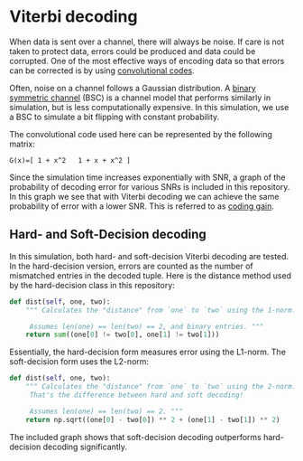 # Viterbi decoding

When data is sent over a channel, there will always be noise. If care is not taken to protect data, errors could be produced and data could be corrupted. One of the most effective ways of encoding data so that errors can be corrected is by using [convolutional codes](https://en.wikipedia.org/wiki/Convolutional_code).

Often, noise on a channel follows a Gaussian distribution. A [binary symmetric channel](https://en.wikipedia.org/wiki/Binary_symmetric_channel) (BSC) is a channel model that performs similarly in simulation, but is less computationally expensive. In this simulation, we use a BSC to simulate a bit flipping with constant probability.

The convolutional code used here can be represented by the following matrix:

```text
G(x)=[ 1 + x^2   1 + x + x^2 ]
```

Since the simulation time increases exponentially with SNR, a graph of the probability of decoding error for various SNRs is included in this repository. In this graph we see that with Viterbi decoding we can achieve the same probability of error with a lower SNR. This is referred to as [coding gain](https://en.wikipedia.org/wiki/Coding_gain).

## Hard- and Soft-Decision decoding

In this simulation, both hard- and soft-decision Viterbi decoding are tested. In the hard-decision version, errors are counted as the number of mismatched entries in the decoded tuple. Here is the distance method used by the hard-decision class in this repository:

```python
def dist(self, one, two):
    """ Calculates the "distance" from `one` to `two` using the 1-norm.

     Assumes len(one) == len(two) == 2, and binary entries. """
    return sum((one[0] != two[0], one[1] != two[1]))
```

Essentially, the hard-decision form measures error using the L1-norm. The soft-decision form uses the L2-norm:
```python
def dist(self, one, two):
    """ Calculates the "distance" from `one` to `two` using the 2-norm.
     That's the difference between hard and soft decoding!

     Assumes len(one) == len(two) == 2. """
    return np.sqrt((one[0] - two[0]) ** 2 + (one[1] - two[1]) ** 2)
```

The included graph shows that soft-decision decoding outperforms hard-decision decoding significantly.